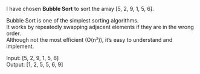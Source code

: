 
I have chosen **Bubble Sort** to sort the array [5, 2, 9, 1, 5, 6].

Bubble Sort is one of the simplest sorting algorithms.  
It works by repeatedly swapping adjacent elements if they are in the wrong order.  
Although not the most efficient (O(n²)), it’s easy to understand and implement.

Input: [5, 2, 9, 1, 5, 6]  
Output: [1, 2, 5, 5, 6, 9]
